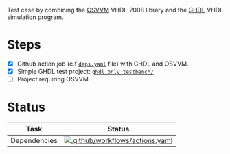 Test case by combining the [OSVVM][osvvm] VHDL-2008 library and the [GHDL][ghdl] VHDL simulation program. 

# Steps

- [x] Github action job (c.f [`deps.yaml`](/.github/workflows/deps.yaml) file) with GHDL and OSVVM.
- [x] Simple GHDL test project: [`ghdl_only_testbench/`](/ghdl_only_testbench/)
- [ ] Project requiring OSVVM

# Status

| Task | Status |
| ---- | ------ |
| Dependencies | [![.github/workflows/actions.yaml](https://github.com/MatthieuMichon/boiler-plate-ghdl-osvvm/actions/workflows/deps.yaml/badge.svg?branch=main)](https://github.com/MatthieuMichon/boiler-plate-ghdl-osvvm/actions/workflows/deps.yaml) |

[//]: # (External references)

[ghdl]: http://github.com/ghdl/ghdl
[osvvm]: https://github.com/OSVVM
